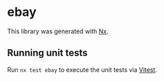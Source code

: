 # ebay

This library was generated with [Nx](https://nx.dev).

## Running unit tests

Run `nx test ebay` to execute the unit tests via [Vitest](https://vitest.dev/).
